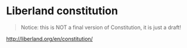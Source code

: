 # Liberland constitution

> Notice: this is NOT a final version of Constitution, it is just a draft!

http://liberland.org/en/constitution/
